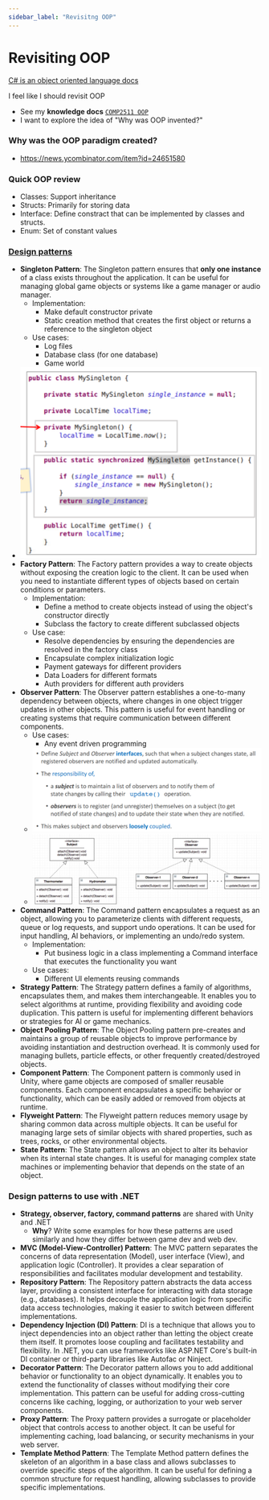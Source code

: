 ```yaml
---
sidebar_label: "Revisitng OOP"
---
```


# Revisiting OOP

[C# is an object oriented language docs](https://learn.microsoft.com/en-us/dotnet/csharp/tour-of-csharp/types)

I feel like I should revisit OOP
- See my **knowledge docs** [`COMP2511 OOP`](./assets/COMP2511%20OOP.docx)
- I want to explore the idea of "Why was OOP invented?"

### Why was the OOP paradigm created?

- https://news.ycombinator.com/item?id=24651580

### Quick OOP review

- Classes: Support inheritance
- Structs: Primarily for storing data
- Interface: Define constract that can be implemented by classes and structs.
- Enum: Set of constant values

### [Design patterns](https://refactoring.guru/design-patterns/catalog)

- **Singleton Pattern**: The Singleton pattern ensures that **only one instance** of a class exists throughout the application. It can be useful for managing global game objects or systems like a game manager or audio manager.
  - Implementation: 
    - Make default constructor private
    - Static creation method that creates the first object or returns a reference to the singleton object
  - Use cases:
    - Log files
    - Database class (for one database)
    - Game world
- ![Singleton Pattern](imgs/singleton-pattern.png)
- **Factory Pattern**: The Factory pattern provides a way to create objects without exposing the creation logic to the client. It can be used when you need to instantiate different types of objects based on certain conditions or parameters.
  - Implementation:
    - Define a method to create objects instead of using the object's constructor directly
    - Subclass the factory to create different subclassed objects
  - Use case:
    - Resolve dependencies by ensuring the dependencies are resolved in the factory class
    - Encapsulate complex initialization logic
    - Payment gateways for different providers
    - Data Loaders for different formats
    - Auth providers for different auth providers
- **Observer Pattern**: The Observer pattern establishes a one-to-many dependency between objects, where changes in one object trigger updates in other objects. This pattern is useful for event handling or creating systems that require communication between different components.
  - Use cases:
    - Any event driven programming
  - ![Observer pattern](imgs/observer-pattern.png)
  - ![Observer pattern UML](imgs/observer-pattern-diagram.png)
- **Command Pattern**: The Command pattern encapsulates a request as an object, allowing you to parameterize clients with different requests, queue or log requests, and support undo operations. It can be used for input handling, AI behaviors, or implementing an undo/redo system.
  - Implementation:
    - Put business logic in a class implementing a Command interface that executes the functionality you want
  - Use cases:
    - Different UI elements reusing commands
- **Strategy Pattern**: The Strategy pattern defines a family of algorithms, encapsulates them, and makes them interchangeable. It enables you to select algorithms at runtime, providing flexibility and avoiding code duplication. This pattern is useful for implementing different behaviors or strategies for AI or game mechanics.
- **Object Pooling Pattern**: The Object Pooling pattern pre-creates and maintains a group of reusable objects to improve performance by avoiding instantiation and destruction overhead. It is commonly used for managing bullets, particle effects, or other frequently created/destroyed objects.
- **Component Pattern**: The Component pattern is commonly used in Unity, where game objects are composed of smaller reusable components. Each component encapsulates a specific behavior or functionality, which can be easily added or removed from objects at runtime.
- **Flyweight Pattern**: The Flyweight pattern reduces memory usage by sharing common data across multiple objects. It can be useful for managing large sets of similar objects with shared properties, such as trees, rocks, or other environmental objects.
- **State Pattern**: The State pattern allows an object to alter its behavior when its internal state changes. It is useful for managing complex state machines or implementing behavior that depends on the state of an object.

### Design patterns to use with .NET

- **Strategy, observer, factory, command patterns** are shared with Unity and .NET
  - **Why**? Write some examples for how these patterns are used similarly and how they differ between game dev and web dev.
- **MVC (Model-View-Controller) Pattern**: The MVC pattern separates the concerns of data representation (Model), user interface (View), and application logic (Controller). It provides a clear separation of responsibilities and facilitates modular development and testability.
- **Repository Pattern**: The Repository pattern abstracts the data access layer, providing a consistent interface for interacting with data storage (e.g., databases). It helps decouple the application logic from specific data access technologies, making it easier to switch between different implementations.
- **Dependency Injection (DI) Pattern**: DI is a technique that allows you to inject dependencies into an object rather than letting the object create them itself. It promotes loose coupling and facilitates testability and flexibility. In .NET, you can use frameworks like ASP.NET Core's built-in DI container or third-party libraries like Autofac or Ninject.
- **Decorator Pattern**: The Decorator pattern allows you to add additional behavior or functionality to an object dynamically. It enables you to extend the functionality of classes without modifying their core implementation. This pattern can be useful for adding cross-cutting concerns like caching, logging, or authorization to your web server components.
- **Proxy Pattern**: The Proxy pattern provides a surrogate or placeholder object that controls access to another object. It can be useful for implementing caching, load balancing, or security mechanisms in your web server.
- **Template Method Pattern**: The Template Method pattern defines the skeleton of an algorithm in a base class and allows subclasses to override specific steps of the algorithm. It can be useful for defining a common structure for request handling, allowing subclasses to provide specific implementations.

